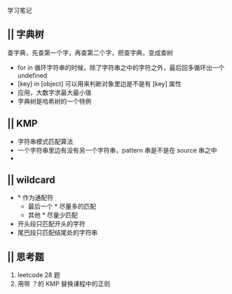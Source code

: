 学习笔记


## || 字典树
查字典，先查第一个字，再查第二个字，把查字典，变成查树

* for in 循环字符串的时候，除了字符串之中的字符之外，最后回多循环出一个 undefined
* [key] in [object] 可以用来判断对象里边是不是有 [key] 属性
* 应用，大数字求最大最小值
* 字典树是哈希树的一个特例


## || KMP
* 字符串模式匹配算法
* 一个字符串里边有没有另一个字符串，pattern 串是不是在 source 串之中
*

## || wildcard
* \* 作为通配符
    * 最后一个 \* 尽量多的匹配
    * 其他 \* 尽量少匹配
* 开头段只匹配开头的字符
* 尾巴段只匹配结尾处的字符串

## || 思考题
1. leetcode 28 题
2. 用带 ？的 KMP 替换课程中的正则

